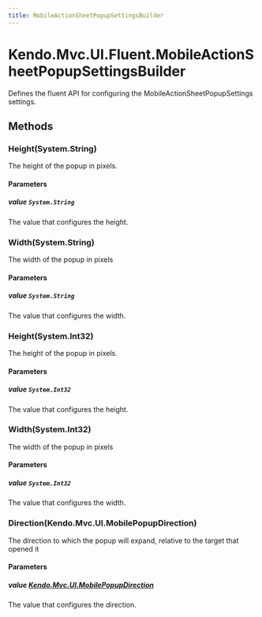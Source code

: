 ```yaml
---
title: MobileActionSheetPopupSettingsBuilder
---
```


# Kendo.Mvc.UI.Fluent.MobileActionSheetPopupSettingsBuilder
Defines the fluent API for configuring the MobileActionSheetPopupSettings settings.




## Methods


### Height(System.String)
The height of the popup in pixels.


#### Parameters

##### value `System.String`
The value that configures the height.





### Width(System.String)
The width of the popup in pixels


#### Parameters

##### value `System.String`
The value that configures the width.





### Height(System.Int32)
The height of the popup in pixels.


#### Parameters

##### value `System.Int32`
The value that configures the height.





### Width(System.Int32)
The width of the popup in pixels


#### Parameters

##### value `System.Int32`
The value that configures the width.





### Direction(Kendo.Mvc.UI.MobilePopupDirection)
The direction to which the popup will expand, relative to the target that opened it


#### Parameters

##### value [Kendo.Mvc.UI.MobilePopupDirection](/api/aspnet-mvc/Kendo.Mvc.UI/MobilePopupDirection)
The value that configures the direction.






